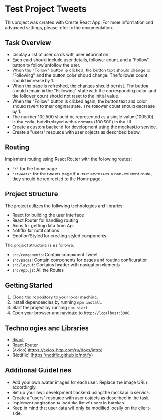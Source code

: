 # Test Project Tweets

This project was created with Create React App. For more information and
advanced settings, please refer to the documentation.

## Task Overview

- Display a list of user cards with user information.
- Each card should include user details, follower count, and a "Follow" button
  to follow/unfollow the user.
- When the "Follow" button is clicked, the button text should change to
  "Following" and the button color should change. The follower count should
  increase by 1.
- When the page is refreshed, the changes should persist. The button should
  remain in the "Following" state with the corresponding color, and the follower
  count should not reset to the initial value.
- When the "Follow" button is clicked again, the button text and color should
  revert to their original state. The follower count should decrease by 1.
- The number 100,500 should be represented as a single value (100500) in the
  code, but displayed with a comma (100,500) in the UI.
- Create a custom backend for development using the mockapi.io service.
- Create a "users" resource with user objects as described below.

## Routing

Implement routing using React Router with the following routes:

- `'/'` for the home page
- `'/tweets'` for the tweets page If a user accesses a non-existent route, they
  should be redirected to the Home page.

## Project Structure

The project utilizes the following technologies and libraries:

- React for building the user interface
- React Router for handling routing
- Axios for getting data from Api
- Notiflix for notifications
- Emotion/Styled for creating styled components

The project structure is as follows:

- `src/components`: Contain component Tweet
- `src/pages`: Contain components for pages and routing configuration
- `src/layout`: Contains header with navigation elements
- `src/App.js`: All the Routes

## Getting Started

1. Clone the repository to your local machine.
2. Install dependencies by running `npm install`.
3. Start the project by running `npm start`.
4. Open your browser and navigate to `http://localhost:3000`.

## Technologies and Libraries

- [React](https://legacy.reactjs.org/docs/react-dom.html)
- [React Router](https://github.com/remix-run/react-router/tree/dev/examples)
- [Axios] (https://axios-http.com/ru/docs/intro)
- [Notiflix] (https://notiflix.github.io/notify)

## Additional Guidelines

- Add your own avatar images for each user. Replace the image URLs accordingly.
- Set up your own development backend using the mockapi.io service.
- Create a "users" resource with user objects as described in the task.
- Implement pagination to load the list of users in batches.
- Keep in mind that user data will only be modified locally on the client-side.
